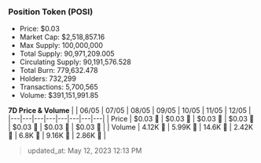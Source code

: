 
  ### Position Token (POSI)
  - Price: $0.03
  - Market Cap: $2,518,857.16
  - Max Supply: 100,000,000
  - Total Supply: 90,971,209.005
  - Circulating Supply: 90,191,576.528
  - Total Burn: 779,632.478
  - Holders: 732,299
  - Transactions: 5,700,565
  - Volume: $391,151,991.85

  **7D Price & Volume**
  | | 06&#x2F;05 | 07&#x2F;05 | 08&#x2F;05 | 09&#x2F;05 | 10&#x2F;05 | 11&#x2F;05 | 12&#x2F;05 |
  |---|---|---|---|---|---|---|---|
  | Price | $0.03 🔻 | $0.03 🚀 | $0.03 🔻 | $0.03 🚀 | $0.03 🚀 | $0.03 🔻 | $0.03 🔻 |
  | Volume | 4.12K 🔻 | 5.99K 🚀 | 14.6K 🚀 | 2.42K 🔻 | 6.8K 🚀 | 9.16K 🚀 | 2.86K 🔻 |

  > updated_at: May 12, 2023 12:13 PM
